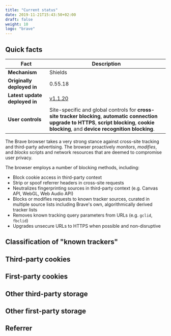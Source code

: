 ```yaml
---
title: "Current status"
date: 2019-11-21T15:43:50+02:00
draft: false
weight: 10
logo: "brave"
---
```

## Quick facts

| Fact                          | Description                                                  |
| ----------------------------- | ------------------------------------------------------------ |
| **Mechanism**                 | Shields                                                      |
| **Originally deployed in**    | 0.55.18                                                      |
| **Latest update deployed in** | [v1.1.20](https://brave.com/latest/)                         |
| **User controls**             | Site-specific and global controls for **cross-site tracker blocking**, **automatic connection upgrade to HTTPS**, **script blocking**, **cookie blocking**, and **device recognition blocking**. |

The Brave browser takes a very strong stance against cross-site tracking and third-party advertising. The browser proactively *monitors*, *modifies*, and *blocks* scripts and network resources that are deemed to compromise user privacy.

The browser employs a number of blocking methods, including:

* Block cookie access in third-party context
* Strip or spoof referrer headers in cross-site requests
* Neutralizes fingerprinting sources in third-party context (e.g. Canvas API, WebGL, Web Audio API)
* Blocks or modifies requests to known tracker sources, curated in multiple source lists including Brave's own, algorithmically derived tracker lists
* Removes known tracking query parameters from URLs (e.g. `gclid`, `fbclid`)
* Upgrades unsecure URLs to HTTPS when possible and non-disruptive

## Classification of "known trackers"

## Third-party cookies

## First-party cookies

## Other third-party storage

## Other first-party storage

## Referrer